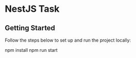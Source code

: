 # NestJS Task 

## Getting Started

Follow the steps below to set up and run the project locally:

npm install
npm run start

